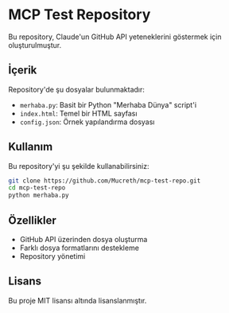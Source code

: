 # MCP Test Repository

Bu repository, Claude'un GitHub API yeteneklerini göstermek için oluşturulmuştur.

## İçerik

Repository'de şu dosyalar bulunmaktadır:

- `merhaba.py`: Basit bir Python "Merhaba Dünya" script'i
- `index.html`: Temel bir HTML sayfası
- `config.json`: Örnek yapılandırma dosyası

## Kullanım

Bu repository'yi şu şekilde kullanabilirsiniz:

```bash
git clone https://github.com/Mucreth/mcp-test-repo.git
cd mcp-test-repo
python merhaba.py
```

## Özellikler

- GitHub API üzerinden dosya oluşturma
- Farklı dosya formatlarını destekleme
- Repository yönetimi

## Lisans

Bu proje MIT lisansı altında lisanslanmıştır.
